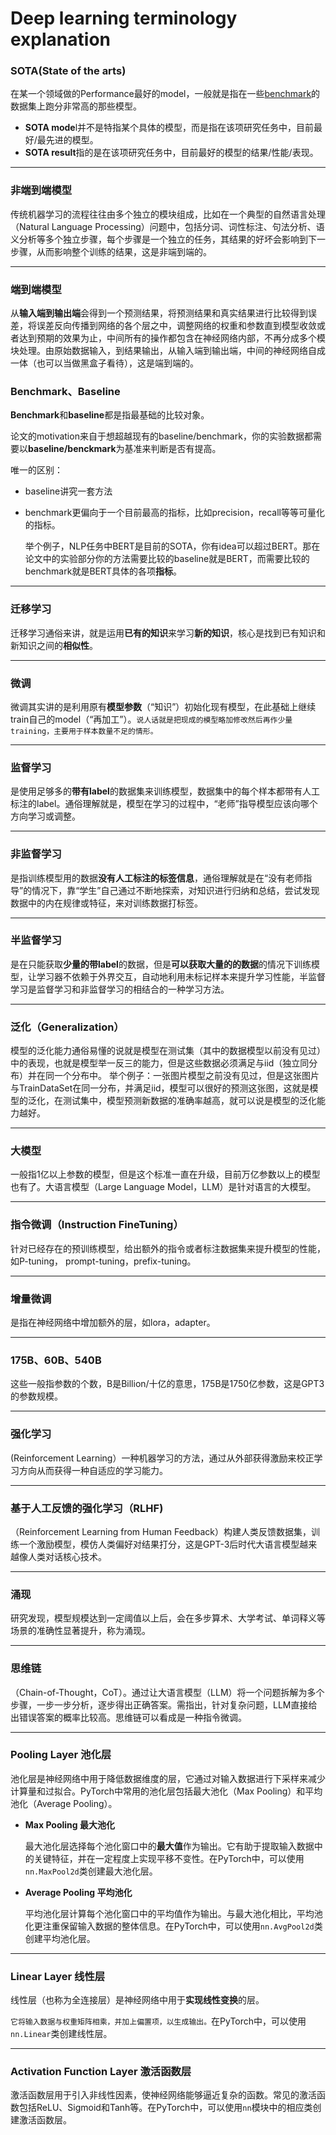 # Deep learning terminology explanation

### SOTA(State of the arts)

  在某一个领域做的Performance最好的model，一般就是指在一些[benchmark](https://so.csdn.net/so/search?q=benchmark&spm=1001.2101.3001.7020)的数据集上跑分非常高的那些模型。

- **SOTA mode**l并不是特指某个具体的模型，而是指在该项研究任务中，目前最好/最先进的模型。
- **SOTA result**指的是在该项研究任务中，目前最好的模型的结果/性能/表现。

****

### 非端到端模型

  传统机器学习的流程往往由多个独立的模块组成，比如在一个典型的自然语言处理（Natural Language Processing）问题中，包括分词、词性标注、句法分析、语义分析等多个独立步骤，每个步骤是一个独立的任务，其结果的好坏会影响到下一步骤，从而影响整个训练的结果，这是非端到端的。

****

### 端到端模型

  从**输入端到输出端**会得到一个预测结果，将预测结果和真实结果进行比较得到误差，将误差反向传播到网络的各个层之中，调整网络的权重和参数直到模型收敛或者达到预期的效果为止，中间所有的操作都包含在神经网络内部，不再分成多个模块处理。由原始数据输入，到结果输出，从输入端到输出端，中间的神经网络自成一体（也可以当做黑盒子看待），这是端到端的。


### Benchmark、Baseline

**Benchmark**和**baseline**都是指最基础的比较对象。

论文的motivation来自于想超越现有的baseline/benchmark，你的实验数据都需要以**baseline/benckmark**为基准来判断是否有提高。

唯一的区别：

- baseline讲究一套方法

- benchmark更偏向于一个目前最高的指标，比如precision，recall等等可量化的指标。

  举个例子，NLP任务中BERT是目前的SOTA，你有idea可以超过BERT。那在论文中的实验部分你的方法需要比较的baseline就是BERT，而需要比较的benchmark就是BERT具体的各项**指标**。

****

### 迁移学习

  迁移学习通俗来讲，就是运用**已有的知识**来学习**新的知识**，核心是找到已有知识和新知识之间的**相似性**。
****

### 微调

微调其实讲的是利用原有**模型参数**（“知识”）初始化现有模型，在此基础上继续train自己的model（“再加工”）。```说人话就是把现成的模型略加修改然后再作少量training，主要用于样本数量不足的情形。```

****

### 监督学习

  是使用足够多的**带有label**的数据集来训练模型，数据集中的每个样本都带有人工标注的label。通俗理解就是，模型在学习的过程中，“老师”指导模型应该向哪个方向学习或调整。

****

### 非监督学习

  是指训练模型用的数据**没有人工标注的标签信息**，通俗理解就是在“没有老师指导”的情况下，靠“学生”自己通过不断地探索，对知识进行归纳和总结，尝试发现数据中的内在规律或特征，来对训练数据打标签。

****

### 半监督学习

  是在只能获取**少量的带label**的数据，但是**可以获取大量的的数据**的情况下训练模型，让学习器不依赖于外界交互，自动地利用未标记样本来提升学习性能，半监督学习是监督学习和非监督学习的相结合的一种学习方法。

****

### 泛化（Generalization）

​	模型的泛化能力通俗易懂的说就是模型在测试集（其中的数据模型以前没有见过）中的表现，也就是模型举一反三的能力，但是这些数据必须满足与iid（独立同分布）并在同一个分布中。
举个例子：一张图片模型之前没有见过，但是这张图片与TrainDataSet在同一分布，并满足iid，模型可以很好的预测这张图，这就是模型的泛化，在测试集中，模型预测新数据的准确率越高，就可以说是模型的泛化能力越好。

****

### 大模型

一般指1亿以上参数的模型，但是这个标准一直在升级，目前万亿参数以上的模型也有了。大语言模型（Large Language Model，LLM）是针对语言的大模型。

****

### 指令微调（Instruction FineTuning）

  针对已经存在的预训练模型，给出额外的指令或者标注数据集来提升模型的性能，如P-tuning， prompt-tuning，prefix-tuning。

****

### 增量微调

是指在神经网络中增加额外的层，如lora，adapter。

****

### 175B、60B、540B

这些一般指参数的个数，B是Billion/十亿的意思，175B是1750亿参数，这是GPT3的参数规模。

****

### 强化学习

(Reinforcement Learning）一种机器学习的方法，通过从外部获得激励来校正学习方向从而获得一种自适应的学习能力。

****

### 基于人工反馈的强化学习（RLHF)

（Reinforcement Learning from Human Feedback）构建人类反馈数据集，训练一个激励模型，模仿人类偏好对结果打分，这是GPT-3后时代大语言模型越来越像人类对话核心技术。

****

### 涌现

研究发现，模型规模达到一定阈值以上后，会在多步算术、大学考试、单词释义等场景的准确性显著提升，称为涌现。

****

### 思维链

（Chain-of-Thought，CoT）。通过让大语言模型（LLM）将一个问题拆解为多个步骤，一步一步分析，逐步得出正确答案。需指出，针对复杂问题，LLM直接给出错误答案的概率比较高。思维链可以看成是一种指令微调。

****

### Pooling Layer 池化层

​	池化层是神经网络中用于降低数据维度的层，它通过对输入数据进行下采样来减少计算量和过拟合。PyTorch中常用的池化层包括最大池化（Max Pooling）和平均池化（Average Pooling）。

- **Max Pooling 最大池化**

  最大池化层选择每个池化窗口中的**最大值**作为输出。它有助于提取输入数据中的关键特征，并在一定程度上实现平移不变性。在PyTorch中，可以使用`nn.MaxPool2d`类创建最大池化层。

- **Average Pooling 平均池化**

  平均池化层计算每个池化窗口中的平均值作为输出。与最大池化相比，平均池化更注重保留输入数据的整体信息。在PyTorch中，可以使用`nn.AvgPool2d`类创建平均池化层。

****

### Linear Layer 线性层

 线性层（也称为全连接层）是神经网络中用于**实现线性变换**的层。

```它将输入数据与权重矩阵相乘，并加上偏置项，以生成输出。```在PyTorch中，可以使用`nn.Linear`类创建线性层。

****

### Activation Function Layer 激活函数层

激活函数层用于引入非线性因素，使神经网络能够逼近复杂的函数。常见的激活函数包括ReLU、Sigmoid和Tanh等。在PyTorch中，可以使用`nn`模块中的相应类创建激活函数层。